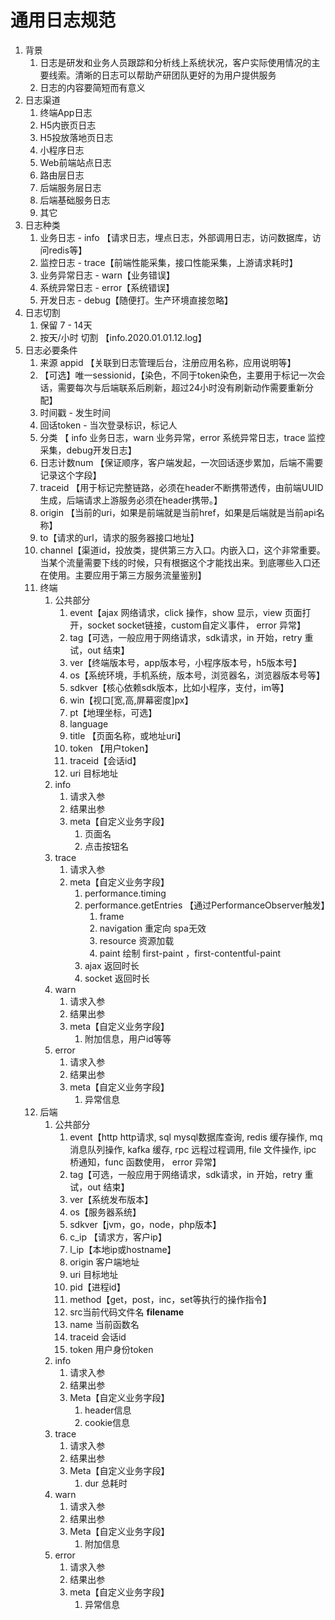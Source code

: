# 通用日志规范

1. 背景
    1. 日志是研发和业务人员跟踪和分析线上系统状况，客户实际使用情况的主要线索。清晰的日志可以帮助产研团队更好的为用户提供服务
    2. 日志的内容要简短而有意义
2. 日志渠道
    1. 终端App日志
    2. H5内嵌页日志
    3. H5投放落地页日志
    4. 小程序日志
    5. Web前端站点日志
    6. 路由层日志
    7. 后端服务层日志
    8. 后端基础服务日志
    9. 其它
3. 日志种类
    1. 业务日志 - info 【请求日志，埋点日志，外部调用日志，访问数据库，访问redis等】
    2. 监控日志 - trace【前端性能采集，接口性能采集，上游请求耗时】
    3. 业务异常日志 - warn【业务错误】
    4. 系统异常日志 - error【系统错误】
    5. 开发日志 - debug【随便打。生产环境直接忽略】
4. 日志切割
    1. 保留 7 - 14天
    2. 按天/小时 切割 【info.2020.01.01.12.log】
6. 日志必要条件
    1. 来源 appid 【关联到日志管理后台，注册应用名称，应用说明等】
    2. 【可选】唯一sessionid，【染色，不同于token染色，主要用于标记一次会话，需要每次与后端联系后刷新，超过24小时没有刷新动作需要重新分配】
    3. 时间戳 - 发生时间
    4. 回话token - 当次登录标识，标记人
    5. 分类 【 info 业务日志，warn 业务异常，error 系统异常日志，trace 监控采集，debug开发日志】
    6. 日志计数num 【保证顺序，客户端发起，一次回话逐步累加，后端不需要记录这个字段】
    7. traceid 【用于标记完整链路，必须在header不断携带透传，由前端UUID生成，后端请求上游服务必须在header携带。】
    8. origin 【当前的uri，如果是前端就是当前href，如果是后端就是当前api名称】
    9. to【请求的url，请求的服务器接口地址】
    10. channel【渠道id，投放类，提供第三方入口。内嵌入口，这个非常重要。当某个流量需要下线的时候，只有根据这个才能找出来。到底哪些入口还在使用。主要应用于第三方服务流量鉴别】
    11. 终端
        1. 公共部分
            1. event【ajax 网络请求，click 操作，show 显示，view 页面打开，socket socket链接，custom自定义事件， error 异常】
            2. tag【可选，一般应用于网络请求，sdk请求，in 开始，retry 重试，out 结束】
            3. ver【终端版本号，app版本号，小程序版本号，h5版本号】
            4. os【系统环境，手机系统，版本号，浏览器名，浏览器版本号等】
            5. sdkver【核心依赖sdk版本，比如小程序，支付，im等】
            6. win【视口[宽,高,屏幕密度]px】
            7. pt【地理坐标，可选】
            8. language
            9. title 【页面名称，或地址uri】
            10. token 【用户token】
            11. traceid【会话id】
            12. uri 目标地址
        2. info
            1. 请求入参
            2. 结果出参
            3. meta【自定义业务字段】
                1. 页面名
                2. 点击按钮名
        3. trace
            1. 请求入参
            2. meta【自定义业务字段】
                1. performance.timing
                2. performance.getEntries 【通过PerformanceObserver触发】
                    1. frame 
                    2. navigation 重定向 spa无效
                    3. resource 资源加载
                    4. paint 绘制 first-paint ，first-contentful-paint
                3. ajax 返回时长
                4. socket 返回时长
        4. warn
            1. 请求入参
            2. 结果出参
            3. meta【自定义业务字段】
                1. 附加信息，用户id等等
        5. error
            1. 请求入参
            2. 结果出参
            3. meta【自定义业务字段】
                1. 异常信息
    12. 后端
        1. 公共部分
            1. event【http http请求, sql mysql数据库查询, redis 缓存操作, mq 消息队列操作, kafka 缓存, rpc 远程过程调用, file 文件操作, ipc 桥通知，func 函数使用， error 异常】
            2. tag【可选，一般应用于网络请求，sdk请求，in 开始，retry 重试，out 结束】
            3. ver【系统发布版本】
            4. os【服务器系统】
            5. sdkver【jvm，go，node，php版本】
            6. c_ip 【请求方，客户ip】
            8. l_ip【本地ip或hostname】
            9. origin 客户端地址
            10. uri 目标地址
            11. pid【进程id】
            12. method【get，post，inc，set等执行的操作指令】
            13. src当前代码文件名 __filename__
            14. name 当前函数名
            15. traceid 会话id
            16. token 用户身份token
        2. info
            1. 请求入参
            2. 结果出参
            3. Meta【自定义业务字段】
                1. header信息
                2. cookie信息
        3. trace
            1. 请求入参
            2. 结果出参
            3. Meta【自定义业务字段】
                1. dur 总耗时
        4. warn
            1. 请求入参
            2. 结果出参
            3. Meta【自定义业务字段】
                1. 附加信息
        5. error
            1. 请求入参
            2. 结果出参
            3. meta【自定义业务字段】
                1. 异常信息
